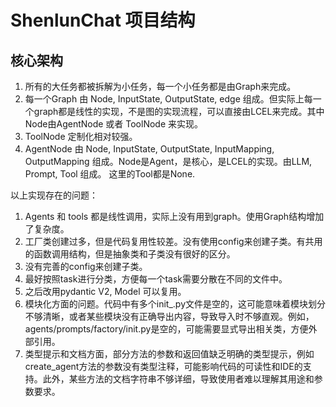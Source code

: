 <!-- /*
 * @Author: guochaoqun 
 * @Date: 2024-07-25 22:39:15 
 * @Last Modified by: guochaoqun
 * @Last Modified time: 2024-07-25 22:40:07
 * @Description:  在这个文件中用于说明ShenlunChat的用法
 */ -->

# ShenlunChat 项目结构

## 核心架构

1. 所有的大任务都被拆解为小任务，每一个小任务都是由Graph来完成。
2. 每一个Graph 由 Node, InputState, OutputState, edge 组成。但实际上每一个graph都是线性的实现，不是图的实现流程，可以直接由LCEL来完成。其中Node由AgentNode 或者 ToolNode 来实现。
3. ToolNode 定制化相对较强。
4. AgentNode 由 Node, InputState, OutputState, InputMapping, OutputMapping 组成。Node是Agent，是核心，是LCEL的实现。由LLM, Prompt, Tool 组成。 这里的Tool都是None.

以上实现存在的问题：
1. Agents 和 tools 都是线性调用，实际上没有用到graph。使用Graph结构增加了复杂度。
2. 工厂类创建过多，但是代码复用性较差。没有使用config来创建子类。有共用的函数调用结构，但是抽象类和子类没有很好的区分。
3. 没有完善的config来创建子类。
4. 最好按照task进行分类，方便每一个task需要分散在不同的文件中。
5. 之后改用pydantic V2, Model 可以复用。
6. 模块化方面的问题。代码中有多个init_.py文件是空的，这可能意味着模块划分不够清晰，或者某些模块没有正确导出内容，导致导入时不够直观。例如，agents/prompts/factory/init.py是空的，可能需要显式导出相关类，方便外部引用。
7. 类型提示和文档方面，部分方法的参数和返回值缺乏明确的类型提示，例如create_agent方法的参数没有类型注释，可能影响代码的可读性和IDE的支持。此外，某些方法的文档字符串不够详细，导致使用者难以理解其用途和参数要求。